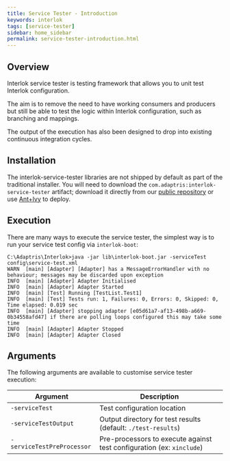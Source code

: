 ```yaml
---
title: Service Tester - Introduction
keywords: interlok
tags: [service-tester]
sidebar: home_sidebar
permalink: service-tester-introduction.html
---
```

## Overview ##

Interlok service tester is testing framework that allows you to unit test Interlok configuration.

The aim is to remove the need to have working consumers and producers but still be able to test the logic within Interlok configuration, such as branching and mappings.

The output of the execution has also been designed to drop into existing continuous integration cycles.

## Installation ##

The interlok-service-tester libraries are not shipped by default as part of the traditional installer.  You will need to download the `com.adaptris:interlok-service-tester` artifact; download it directly from our [public repository][] or use [Ant+Ivy](advanced-ant-ivy-deploy.html) to deploy.

## Execution ##

There are many ways to execute the service tester, the simplest way is to run your service test config via `interlok-boot`:

```
C:\Adaptris\Interlok>java -jar lib\interlok-boot.jar -serviceTest config\service-test.xml
WARN  [main] [Adapter] [Adapter] has a MessageErrorHandler with no behaviour; messages may be discarded upon exception
INFO  [main] [Adapter] Adapter Initialised
INFO  [main] [Adapter] Adapter Started
INFO  [main] [Test] Running [TestList.Test1]
INFO  [main] [Test] Tests run: 1, Failures: 0, Errors: 0, Skipped: 0, Time elapsed: 0.019 sec
INFO  [main] [Adapter] stopping adapter [e05d61a7-af13-498b-a669-0b34558afd47] if there are polling loops configured this may take some time
INFO  [main] [Adapter] Adapter Stopped
INFO  [main] [Adapter] Adapter Closed
```

## Arguments ##

The following arguments are available to customise service tester execution:

| Argument                   | Description                                                           |
|----------------------------|-----------------------------------------------------------------------|
| `-serviceTest`             | Test configuration location                                           |
| `-serviceTestOutput`       | Output directory for test results (default: `./test-results`)         |
| `-serviceTestPreProcessor` | Pre-processors to execute against test configuration (ex: `xinclude`) |

[public repository]: https://nexus.adaptris.net/nexus/service/local/artifact/maven/redirect?r=releases&g=com.adaptris&a=interlok-service-tester&v=LATEST